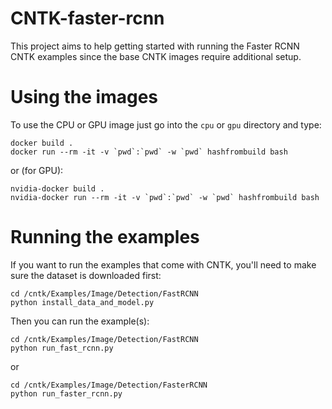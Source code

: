 # CNTK-faster-rcnn
This project aims to help getting started with running the Faster RCNN CNTK
examples since the base CNTK images require additional setup.

# Using the images
To use the CPU or GPU image just go into the `cpu` or `gpu` directory and type:

```
docker build .
docker run --rm -it -v `pwd`:`pwd` -w `pwd` hashfrombuild bash
```

or (for GPU):

```
nvidia-docker build .
nvidia-docker run --rm -it -v `pwd`:`pwd` -w `pwd` hashfrombuild bash
```

# Running the examples
If you want to run the examples that come with CNTK, you'll need to make sure
the dataset is downloaded first:

```
cd /cntk/Examples/Image/Detection/FastRCNN
python install_data_and_model.py
```

Then you can run the example(s):

```
cd /cntk/Examples/Image/Detection/FastRCNN
python run_fast_rcnn.py
```

or

```
cd /cntk/Examples/Image/Detection/FasterRCNN
python run_faster_rcnn.py
```

